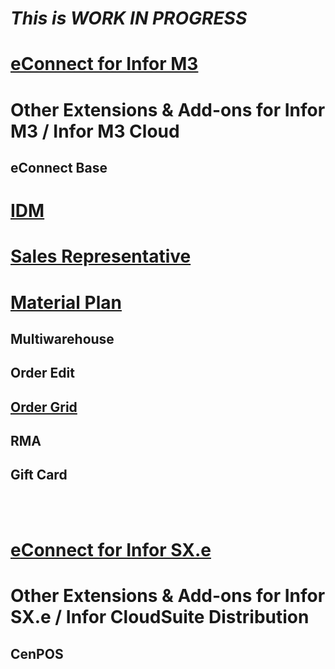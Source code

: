 # *This is WORK IN PROGRESS*



# [eConnect for Infor M3](pages/econnect-m3/econnect-m3.md)


# Other Extensions & Add-ons for Infor M3 / Infor M3 Cloud

## eConnect Base

# [IDM](pages/add-ons/idm/idm.md)

# [Sales Representative](pages/add-ons/sales-rep/sales-rep.md)

# [Material Plan](pages/add-ons/material-plan/material-plan.md)

## Multiwarehouse

## Order Edit

## [Order Grid](pages/add-ons/order-grid/order-grid.md)

## RMA

## Gift Card 

</br>
</br>

# [eConnect for Infor SX.e](pages/econnect-sxe/econnect-sxe.md)

# Other Extensions & Add-ons for Infor SX.e / Infor CloudSuite Distribution

## CenPOS
